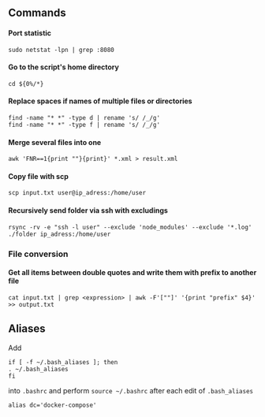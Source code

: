 ## Commands

#### Port statistic
```
sudo netstat -lpn | grep :8080
```

#### Go to the script's home directory
```
cd ${0%/*} 
```

#### Replace spaces if names of multiple files or directories
```
find -name "* *" -type d | rename 's/ /_/g'
find -name "* *" -type f | rename 's/ /_/g'
```

#### Merge several files into one
```
awk 'FNR==1{print ""}{print}' *.xml > result.xml
```

#### Copy file with scp
```
scp input.txt user@ip_adress:/home/user
```

#### Recursively send folder via ssh with excludings
```
rsync -rv -e "ssh -l user" --exclude 'node_modules' --exclude '*.log' ./folder ip_adress:/home/user
```

### File conversion

#### Get all items between double quotes and write them with prefix to another file
```
cat input.txt | grep <expression> | awk -F'[""]' '{print "prefix" $4}' >> output.txt
```

## Aliases

Add

```
if [ -f ~/.bash_aliases ]; then
. ~/.bash_aliases
fi
```

into `.bashrc` and perform `source ~/.bashrc` after each edit of `.bash_aliases`

```
alias dc='docker-compose'
```
